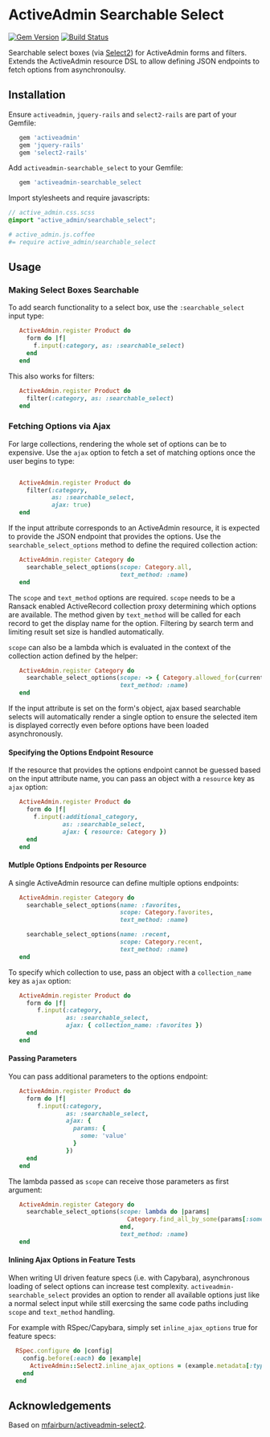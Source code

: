 # ActiveAdmin Searchable Select

[![Gem Version](https://badge.fury.io/rb/activeadmin-searchable_select.svg)](http://badge.fury.io/rb/activeadmin-searchable_select)
[![Build Status](https://travis-ci.org/codevise/activeadmin-searchable_select.svg?branch=master)](https://travis-ci.org/codevise/activeadmin-searchable_select)

Searchable select boxes (via [Select2](https://select2.org/)) for
ActiveAdmin forms and filters. Extends the ActiveAdmin resource DSL to
allow defining JSON endpoints to fetch options from asynchronoulsy.

## Installation

Ensure `activeadmin`, `jquery-rails` and `select2-rails` are part of
your Gemfile:

```ruby
   gem 'activeadmin'
   gem 'jquery-rails'
   gem 'select2-rails'
```

Add `activeadmin-searchable_select` to your Gemfile:

```ruby
   gem 'activeadmin-searchable_select
```

Import stylesheets and require javascripts:

```scss
// active_admin.css.scss
@import "active_admin/searchable_select";
```

```coffee
# active_admin.js.coffee
#= require active_admin/searchable_select
```

## Usage

### Making Select Boxes Searchable

To add search functionality to a select box, use the
`:searchable_select` input type:

```ruby
   ActiveAdmin.register Product do
     form do |f|
       f.input(:category, as: :searchable_select)
     end
   end
```

This also works for filters:

```ruby
   ActiveAdmin.register Product do
     filter(:category, as: :searchable_select)
   end
```

### Fetching Options via Ajax

For large collections, rendering the whole set of options can be to
expensive. Use the `ajax` option to fetch a set of matching options
once the user begins to type:

```ruby

   ActiveAdmin.register Product do
     filter(:category,
            as: :searchable_select,
            ajax: true)
   end
```

If the input attribute corresponds to an ActiveAdmin resource, it is
expected to provide the JSON endpoint that provides the options. Use
the `searchable_select_options` method to define the required
collection action:

```ruby
   ActiveAdmin.register Category do
     searchable_select_options(scope: Category.all,
                               text_method: :name)
   end
```

The `scope` and `text_method` options are required. `scope` needs to
be a Ransack enabled ActiveRecord collection proxy determining which
options are available. The method given by `text_method` will be
called for each record to get the display name for the
option. Filtering by search term and limiting result set size is
handled automatically.

`scope` can also be a lambda which is evaluated in the context of the
collection action defined by the helper:

```ruby
   ActiveAdmin.register Category do
     searchable_select_options(scope: -> { Category.allowed_for(current_user) },
                               text_method: :name)
   end
```

If the input attribute is set on the form's object, ajax based
searchable selects will automatically render a single option to ensure
the selected item is displayed correctly even before options have been
loaded asynchronously.

#### Specifying the Options Endpoint Resource

If the resource that provides the options endpoint cannot be guessed
based on the input attribute name, you can pass an object with a
`resource` key as `ajax` option:

```ruby
   ActiveAdmin.register Product do
     form do |f|
       f.input(:additional_category,
               as: :searchable_select,
               ajax: { resource: Category })
     end
   end
```

#### Mutlple Options Endpoints per Resource

A single ActiveAdmin resource can define multiple options endpoints:

```ruby
   ActiveAdmin.register Category do
     searchable_select_options(name: :favorites,
                               scope: Category.favorites,
                               text_method: :name)

     searchable_select_options(name: :recent,
                               scope: Category.recent,
                               text_method: :name)
   end
```

To specify which collection to use, pass an object with a
`collection_name` key as `ajax` option:

```ruby
   ActiveAdmin.register Product do
     form do |f|
        f.input(:category,
                as: :searchable_select,
                ajax: { collection_name: :favorites })
     end
   end
```

#### Passing Parameters

You can pass additional parameters to the options endpoint:

```ruby
   ActiveAdmin.register Product do
     form do |f|
        f.input(:category,
                as: :searchable_select,
                ajax: {
                  params: {
                    some: 'value'
                  }
                })
     end
   end
```

The lambda passed as `scope` can receive those parameters as first
argument:

```ruby
   ActiveAdmin.register Category do
     searchable_select_options(scope: lambda do |params|
                                 Category.find_all_by_some(params[:some])
                               end,
                               text_method: :name)
   end
```

#### Inlining Ajax Options in Feature Tests

When writing UI driven feature specs (i.e. with Capybara),
asynchronous loading of select options can increase test
complexity. `activeadmin-searchable_select` provides an option to
render all available options just like a normal select input while
still exercsing the same code paths including `scope` and
`text_method` handling.

For example with RSpec/Capybara, simply set `inline_ajax_options` true
for feature specs:

```ruby
  RSpec.configure do |config|
    config.before(:each) do |example|
      ActiveAdmin::Select2.inline_ajax_options = (example.metadata[:type] == :feature)
    end
  end

```

## Acknowledgements

Based on
[mfairburn/activeadmin-select2](https://github.com/mfairburn/activeadmin-select2).
